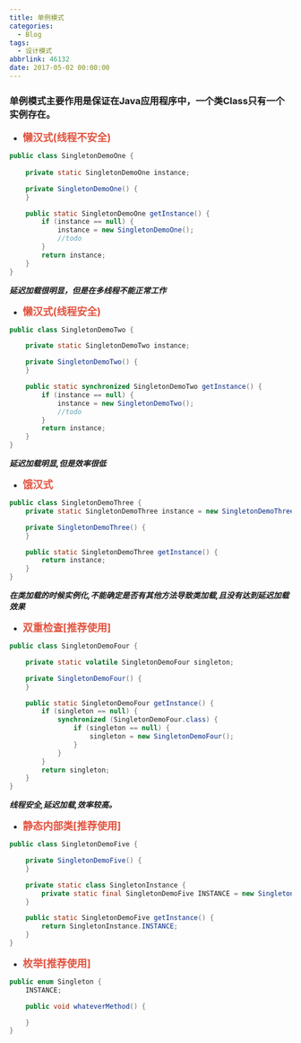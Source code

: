 ```yaml
---
title: 单例模式
categories:
  - Blog
tags:
  - 设计模式
abbrlink: 46132
date: 2017-05-02 00:00:00
---
```


### 单例模式主要作用是保证在Java应用程序中，一个类Class只有一个实例存在。


* **<font color="#e25440" size="4">懒汉式(线程不安全)</font>**

``` java
public class SingletonDemoOne {
    
    private static SingletonDemoOne instance;

    private SingletonDemoOne() {
    }

    public static SingletonDemoOne getInstance() {
        if (instance == null) {
            instance = new SingletonDemoOne();
            //todo
        }
        return instance;
    }
}

```

***延迟加载很明显，但是在多线程不能正常工作***

* **<font color="#e25440" size="4">懒汉式(线程安全)</font>**

``` java
public class SingletonDemoTwo {

    private static SingletonDemoTwo instance;

    private SingletonDemoTwo() {
    }

    public static synchronized SingletonDemoTwo getInstance() {
        if (instance == null) {
            instance = new SingletonDemoTwo();
            //todo
        }
        return instance;
    }
}
```

***延迟加载明显,但是效率很低***

* **<font color="#e25440" size="4">饿汉式</font>**

``` java
public class SingletonDemoThree {
    private static SingletonDemoThree instance = new SingletonDemoThree();

    private SingletonDemoThree() {
    }

    public static SingletonDemoThree getInstance() {
        return instance;
    }
}
```

***在类加载的时候实例化,不能确定是否有其他方法导致类加载,且没有达到延迟加载效果***

* **<font color="#e25440" size="4">双重检查[推荐使用]</font>**

``` java
public class SingletonDemoFour {

    private static volatile SingletonDemoFour singleton;

    private SingletonDemoFour() {
    }

    public static SingletonDemoFour getInstance() {
        if (singleton == null) {
            synchronized (SingletonDemoFour.class) {
                if (singleton == null) {
                    singleton = new SingletonDemoFour();
                }
            }
        }
        return singleton;
    }
}

```

***线程安全,延迟加载,效率较高。***

* **<font color="#e25440" size="4">静态内部类[推荐使用]</font>**

``` java
public class SingletonDemoFive {

    private SingletonDemoFive() {
    }

    private static class SingletonInstance {
        private static final SingletonDemoFive INSTANCE = new SingletonDemoFive();
    }

    public static SingletonDemoFive getInstance() {
        return SingletonInstance.INSTANCE;
    }
}
```

* **<font color="#e25440" size="4">枚举[推荐使用]</font>**

``` java
public enum Singleton {
    INSTANCE;

    public void whateverMethod() {

    }
}
```



